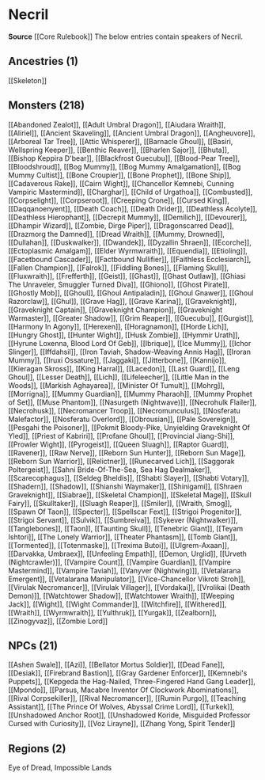 ﻿---
id: '20'
name: Necril
rarity: Uncommon
source: '[[DATABASE/source/Core Rulebook|Core Rulebook]]'
trait:
- '[[DATABASE/trait/Uncommon|Uncommon]]'
type: Language

---
# Necril

**Source** [[Core Rulebook]] 
The below entries contain speakers of Necril.

## Ancestries (1)

[[Skeleton]]

## Monsters (218)

[[Abandoned Zealot]], [[Adult Umbral Dragon]], [[Aiudara Wraith]], [[Aliriel]], [[Ancient Skaveling]], [[Ancient Umbral Dragon]], [[Angheuvore]], [[Arboreal Tar Tree]], [[Attic Whisperer]], [[Barnacle Ghoul]], [[Basiri, Wellspring Keeper]], [[Benthic Reaver]], [[Bharlen Sajor]], [[Bhuta]], [[Bishop Keppira D'bear]], [[Blackfrost Guecubu]], [[Blood-Pear Tree]], [[Bloodshroud]], [[Bog Mummy]], [[Bog Mummy Amalgamation]], [[Bog Mummy Cultist]], [[Bone Croupier]], [[Bone Prophet]], [[Bone Ship]], [[Cadaverous Rake]], [[Cairn Wight]], [[Chancellor Kemnebi, Cunning Vampiric Mastermind]], [[Charghar]], [[Child of Urgathoa]], [[Combusted]], [[Corpselight]], [[Corpseroot]], [[Creeping Crone]], [[Cursed King]], [[Daqqanoenyent]], [[Death Coach]], [[Death Drider]], [[Deathless Acolyte]], [[Deathless Hierophant]], [[Decrepit Mummy]], [[Demilich]], [[Devourer]], [[Dhampir Wizard]], [[Zombie, Dirge Piper]], [[Dragonscarred Dead]], [[Drazmorg the Damned]], [[Dread Wraith]], [[Mummy, Drowned]], [[Dullahan]], [[Duskwalker]], [[Dwandek]], [[Dyzallin Shraen]], [[Ecorche]], [[Ectoplasmic Amalgam]], [[Elder Wyrmwraith]], [[Equendia]], [[Etioling]], [[Facetbound Cascader]], [[Factbound Nullifier]], [[Faithless Ecclesiarch]], [[Fallen Champion]], [[Falrok]], [[Fiddling Bones]], [[Flaming Skull]], [[Fluxwraith]], [[Frefferth]], [[Geist]], [[Ghast]], [[Ghast Outlaw]], [[Ghiasi The Unraveler, Smuggler Turned Diva]], [[Ghiono]], [[Ghost Pirate]], [[Ghostly Mob]], [[Ghoul]], [[Ghoul Antipaladin]], [[Ghoul Gnawer]], [[Ghoul Razorclaw]], [[Ghul]], [[Grave Hag]], [[Grave Karina]], [[Graveknight]], [[Graveknight Captain]], [[Graveknight Champion]], [[Graveknight Warmaster]], [[Greater Shadow]], [[Grim Reaper]], [[Guecubu]], [[Gurgist]], [[Harmony In Agony]], [[Herexen]], [[Horagnamon]], [[Horde Lich]], [[Hungry Ghost]], [[Hunter Wight]], [[Husk Zombie]], [[Hymmir Urath]], [[Hyrune Loxenna, Blood Lord Of Geb]], [[Ibrique]], [[Ice Mummy]], [[Ichor Slinger]], [[Iffdahsil]], [[Iron Taviah, Shadow-Weaving Annis Hag]], [[Iroran Mummy]], [[Iruxi Ossature]], [[Jaggaki]], [[Jitterbone]], [[Kannijo]], [[Kieragan Skross]], [[King Harral]], [[Lacedon]], [[Last Guard]], [[Leng Ghoul]], [[Lesser Death]], [[Lich]], [[Lifeleecher]], [[Little Man in the Woods]], [[Markish Aghayarea]], [[Minister Of Tumult]], [[Mohrg]], [[Morrigna]], [[Mummy Guardian]], [[Mummy Pharaoh]], [[Mummy Prophet of Set]], [[Muse Phantom]], [[Nasurgeth (Nightwave)]], [[Necrohulk Flailer]], [[Necrohusk]], [[Necromancer Troop]], [[Necromunculus]], [[Nosferatu Malefactor]], [[Nosferatu Overlord]], [[Obrousian]], [[Pale Sovereign]], [[Pesgahi the Poisoner]], [[Pokmit Bloody-Pike, Unyielding Graveknight Of Yled]], [[Priest of Kabriri]], [[Profane Ghoul]], [[Provincial Jiang-Shi]], [[Prowler Wight]], [[Pyrogeist]], [[Queen Sluagh]], [[Raptor Guard]], [[Ravener]], [[Raw Nerve]], [[Reborn Sun Hunter]], [[Reborn Sun Mage]], [[Reborn Sun Warrior]], [[Relictner]], [[Runecarved Lich]], [[Saggorak Poltergeist]], [[Sahni Bride-Of-The-Sea, Sea Hag Dealmaker]], [[Scarecophagus]], [[Seldeg Bheldis]], [[Shabti Slayer]], [[Shabti Votary]], [[Shadern]], [[Shadow]], [[Shianshi Waymaker]], [[Shinigami]], [[Shraen Graveknight]], [[Siabrae]], [[Skeletal Champion]], [[Skeletal Mage]], [[Skull Fairy]], [[Skulltaker]], [[Sluagh Reaper]], [[Smiler]], [[Wraith, Smog]], [[Spawn Of Taon]], [[Specter]], [[Spellscar Fext]], [[Strigoi Progenitor]], [[Strigoi Servant]], [[Sulvik]], [[Sumbreiva]], [[Sykever (Nightwalker)]], [[Tanglebones]], [[Taon]], [[Taunting Skull]], [[Tenebric Giant]], [[Teyam Ishtori]], [[The Lonely Warrior]], [[Theater Phantasm]], [[Tomb Giant]], [[Tormented]], [[Totenmaske]], [[Trexima Butoi]], [[Ulgrem-Axaan]], [[Darvakka, Umbraex]], [[Unfeeling Empath]], [[Demon, Urglid]], [[Urveth (Nightcrawler)]], [[Vampire Count]], [[Vampire Guardian]], [[Vampire Mastermind]], [[Vampire Taviah]], [[Vanyver (Nightwing)]], [[Vetalarana Emergent]], [[Vetalarana Manipulator]], [[Vice-Chancellor Vikroti Stroh]], [[Virulak Necromancer]], [[Virulak Villager]], [[Vordakai]], [[Vrolikai (Death Demon)]], [[Watchtower Shadow]], [[Watchtower Wraith]], [[Weeping Jack]], [[Wight]], [[Wight Commander]], [[Witchfire]], [[Withered]], [[Wraith]], [[Wyrmwraith]], [[Yulthruk]], [[Yurgak]], [[Zealborn]], [[Zinogyvaz]], [[Zombie Lord]]

## NPCs (21)

[[Ashen Swale]], [[Azi]], [[Bellator Mortus Soldier]], [[Dead Fane]], [[Desiak]], [[Firebrand Bastion]], [[Gray Gardener Enforcer]], [[Kemnebi's Puppets]], [[Kepgeda the Hag-Nailed, Three-Fingered Hand Gang Leader]], [[Mpondo]], [[Parsus, Macabre Inventor Of Clockwork Abominations]], [[Rival Corpsekiller]], [[Rival Necromancer]], [[Rumin Purgo]], [[Teaching Assistant]], [[The Prince Of Wolves, Abyssal Crime Lord]], [[Turkek]], [[Unshadowed Anchor Root]], [[Unshadowed Koride, Misguided Professor Cursed with Curiosity]], [[Voz Lirayne]], [[Zhang Yong, Spirit Tender]]

## Regions (2)

Eye of Dread, Impossible Lands